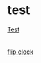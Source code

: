 # test
[Test](https://melon0221.github.io/test/temp) <br /><br /><br />
[flip clock](https://melon0221.github.io/test/flip_clock)
